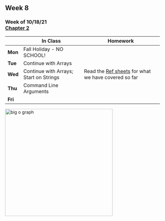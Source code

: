 ## Week 8

### Week of 10/18/21<br>[Chapter 2](/apcsp/curriculum/2)

  |       |In Class               |Homework   |
  |-------|---------              |---------  |
  |**Mon**|Fall Holiday - NO SCHOOL! |
  |**Tue**|Continue with Arrays | |
  |**Wed**|Continue with Arrays; Start on Strings |Read the [Ref sheets](\apcsp\assets\pdfs\ch2_ref_sheets) for what we have covered so far |
  |**Thu**|Command Line Arguments | |
  |**Fri**| | |


<meta http-equiv="refresh" content="300"/>

<img src="https://miro.medium.com/max/2544/1*yiyfZodqXNwMouC0-B0Wlg.png" alt="big o graph" height="350">
